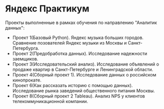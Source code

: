 # Яндекс Практикум
Проекты выполненные в рамках обучения по направлению "Аналитик данных":
- Проект 1(Базовый Python). Яндекс музыка больших городов. Сравнение позователей Яндекс музыки из Москвы и Санкт-Петербурга.
- Проект 2(Предобработка данных). Исследование надежности заемщиков.
- Проект 3(Исследовательский анализ). Исследование объявлений о продаже квартир в Санкт-Петербурге и Ленинградской области.
- Проект 4(Сборный проект 1). Исследование данных о российском кинопрокате.
- Проект 6(Как рассказать историю с помощью данных). Исследование рынка заведений общественного питания Москвы.
- Проект 8(Сборный проект 2 Tableau). Анализ NPS у клиентов телекоммуникационной компании.
